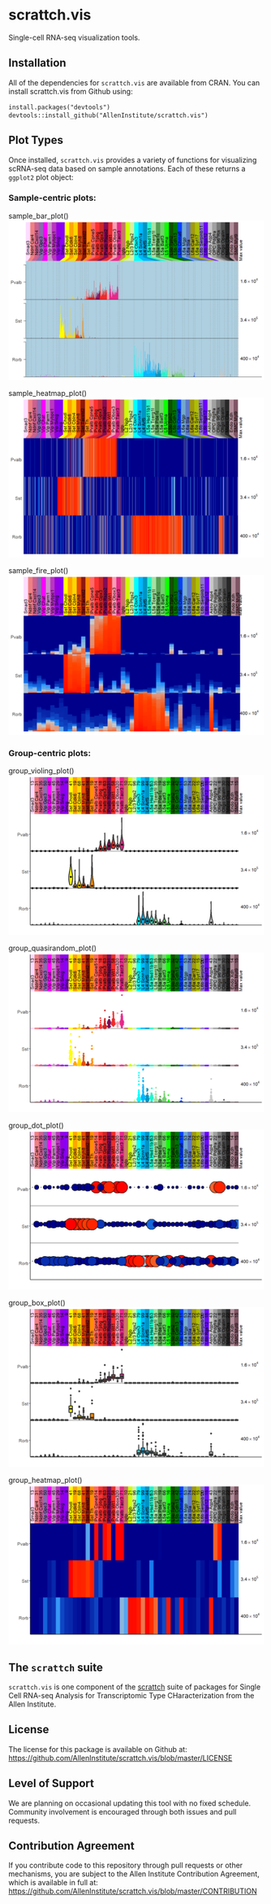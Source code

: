 # scrattch.vis

Single-cell RNA-seq visualization tools.  

## Installation

All of the dependencies for `scrattch.vis` are available from CRAN. You can install scrattch.vis from Github using:

```
install.packages("devtools")
devtools::install_github("AllenInstitute/scrattch.vis")
```

## Plot Types

Once installed, `scrattch.vis` provides a variety of functions for visualizing scRNA-seq data based on sample annotations. Each of these returns a `ggplot2` plot object:

### Sample-centric plots:

sample_bar_plot()
![](man/figures/sample_bar_plot.png?raw=true)  

sample_heatmap_plot()
![](man/figures/sample_heatmap_plot.png?raw=true)  

sample_fire_plot()
![](man/figures/sample_fire_plot.png?raw=true)

### Group-centric plots:

group_violing_plot()
![](man/figures/group_violin_plot.png?raw=true)  

group_quasirandom_plot()
![](man/figures/group_quasirandom_plot.png?raw=true)  

group_dot_plot()
![](man/figures/group_dot_plot.png?raw=true)  

group_box_plot()
![](man/figures/group_box_plot.png?raw=true)  

group_heatmap_plot()
![](man/figures/group_heatmap_plot.png?raw=true)  

## The `scrattch` suite

`scrattch.vis` is one component of the [scrattch](https://github.com/AllenInstitute/scrattch/) suite of packages for Single Cell RNA-seq Analysis for Transcriptomic Type CHaracterization from the Allen Institute.

## License

The license for this package is available on Github at: https://github.com/AllenInstitute/scrattch.vis/blob/master/LICENSE

## Level of Support

We are planning on occasional updating this tool with no fixed schedule. Community involvement is encouraged through both issues and pull requests.

## Contribution Agreement

If you contribute code to this repository through pull requests or other mechanisms, you are subject to the Allen Institute Contribution Agreement, which is available in full at: https://github.com/AllenInstitute/scrattch.vis/blob/master/CONTRIBUTION